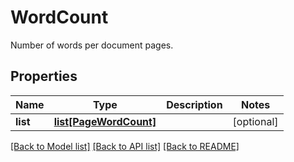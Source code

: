 ﻿# WordCount
Number of words per document pages.

## Properties
Name | Type | Description | Notes
------------ | ------------- | ------------- | -------------
**list** | [**list[PageWordCount]**](PageWordCount.md) |  | [optional] 

[[Back to Model list]](../README.md#documentation-for-models) [[Back to API list]](../README.md#documentation-for-api-endpoints) [[Back to README]](../README.md)


